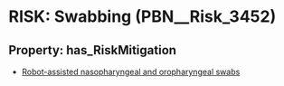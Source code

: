 # RISK: __Swabbing__ (PBN__Risk_3452)

## Property: has_RiskMitigation

* [Robot-assisted nasopharyngeal and oropharyngeal swabs](PBN__Mitigation_2422)

